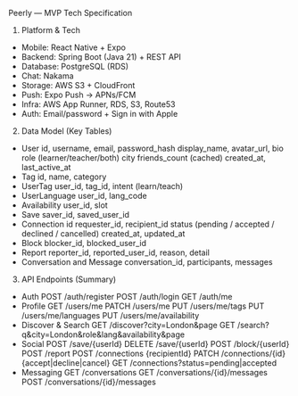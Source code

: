Peerly — MVP Tech Specification

1. Platform & Tech
- Mobile: React Native + Expo
- Backend: Spring Boot (Java 21) + REST API
- Database: PostgreSQL (RDS)
- Chat: Nakama
- Storage: AWS S3 + CloudFront
- Push: Expo Push → APNs/FCM
- Infra: AWS App Runner, RDS, S3, Route53
- Auth: Email/password + Sign in with Apple

2. Data Model (Key Tables)
- User
    id, username, email, password_hash
    display_name, avatar_url, bio
    role (learner/teacher/both)
    city
    friends_count (cached)
    created_at, last_active_at
- Tag
    id, name, category
- UserTag
    user_id, tag_id, intent (learn/teach)
- UserLanguage
user_id, lang_code
- Availability
    user_id, slot
- Save
    saver_id, saved_user_id
- Connection
    id
    requester_id, recipient_id
    status (pending / accepted / declined / cancelled)
    created_at, updated_at
- Block
    blocker_id, blocked_user_id
- Report
    reporter_id, reported_user_id, reason, detail
- Conversation and Message
    conversation_id, participants, messages

3. API Endpoints (Summary)
- Auth
    POST /auth/register
    POST /auth/login
    GET /auth/me
- Profile
    GET /users/me
    PATCH /users/me
    PUT /users/me/tags
    PUT /users/me/languages
    PUT /users/me/availability
- Discover & Search
    GET /discover?city=London&page
    GET /search?q&city=London&role&lang&availability&page
- Social
    POST /save/{userId}
    DELETE /save/{userId}
    POST /block/{userId}
    POST /report
    POST /connections {recipientId}
    PATCH /connections/{id} {accept|decline|cancel}
    GET /connections?status=pending|accepted
- Messaging
    GET /conversations
    GET /conversations/{id}/messages
    POST /conversations/{id}/messages